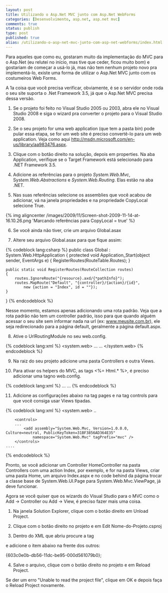 ```yaml
---
layout: post
title: Utilizando o Asp.Net MVC junto com Asp.Net WebForms
categories: [Desenvolvimento, asp.net, asp.net mvc]
comments: true
status: publish
type: post
published: true
alias: /utilizando-o-asp-net-mvc-junto-com-asp-net-webforms/index.html
---
```

Para aqueles que como eu, gostaram muito da implementação do MVC para o Asp.Net (eu relutei no início, mas tive que ceder, ficou muito bom) e gostariam de começar a usá-lo já, mas não tem nenhum projeto novo pra implementá-lo, existe uma forma de utilizar o Asp.Net MVC junto com os costumeiros Web Forms.

A 1a coisa que você precisa verificar, obviamente, é se o servidor onde roda o seu site suporta o .Net Framework 3.5, já que o Asp.Net MVC precisa dessa versão.

1) Se o projeto foi feito no Visual Studio 2005 ou 2003, abra ele no Visual Studio 2008 e siga o wizard pra converter o projeto para o Visual Studio 2008.

2) Se o seu projeto for uma web application (que tem a pasta bin) pode pular essa etapa, se for um web site é preciso convertê-lo para um web application. Veja como aqui <a href="http://msdn.microsoft.com/en-us/library/aa983476.aspx" target="_blank">http://msdn.microsoft.com/en-us/library/aa983476.aspx</a>.

3) Clique com o botão direito na solução, depois em properties. Na aba Application, verifique se o Target Framework está selecionado para .NET Framework 3.5.

4) Adicione as referências para o projeto <em>System.Web.Mvc</em>, Syst<em>em.Web.Abstractions</em> e <em>System.Web.Routing</em>. Elas estão na aba .NET.

5) Nas suas referências selecione os assemblies que você acabou de adicionar, vá na janela propriedades e na propriedade CopyLocal selecione True.

{% img aligncenter /images/2009/11/Screen-shot-2009-11-14-at-16.10.26.png 'Marcando referências para CopyLocal = true' %}

6) Se você ainda não tiver, crie um arquivo Global.asax

7) Altere seu arquivo Global.asax para que fique assim:

{% codeblock lang:csharp %}
public class Global : System.Web.HttpApplication
{
    protected void Application_Start(object sender, EventArgs e)
    {
        RegisterRoutes(RouteTable.Routes);
    }

    public static void RegisterRoutes(RouteCollection routes)
    {
        routes.IgnoreRoute("{resource}.axd/{*pathInfo}");
        routes.MapRoute("Default", "{controller}/{action}/{id}",
            new {action = "Index", id = ""});
    }
}
{% endcodeblock %}

Nesse momento, estamos apenas adicionando uma rota padrão. Veja que a rota padrão não tem um controller padrão, isso para que quando alguém acessar o seu site sem informar nada na url (ex: www.meusite.com.br), ele seja redirecionado para a página default, geralmente a página default.aspx.

8) Ative o UrlRoutingModule no seu web.config.

{% codeblock lang:xml %}
<system.web>
  ...
  <httpModules>
    <add name="UrlRoutingModule" type="System.Web.Routing.UrlRoutingModule, System.Web.Routing"/>
  </httpModules>
  ...
</system.web>
{% endcodeblock %}

9) Na raiz do seu projeto adicione uma pasta Controllers e outra Views.

10) Para ativar os helpers do MVC, as tags &lt;%= Html.* %&gt;, é preciso adicionar uma tagno web.config.

{% codeblock lang:xml %}
<pages>
...
    <namespaces>
        <add namespace="System.Web.Mvc"/>
        <add namespace="System.Web.Mvc.Html"/>
        <add namespace="System.Web.Routing"/>
        <add namespace="System.Linq"/>
        <add namespace="System.Collections.Generic"/>
    </namespaces>
 ...
</pages>
{% endcodeblock %}

11) Adicione as configurações abaixo na tag pages e na tag controls para que você consiga usar Views tipadas.

{% codeblock lang:xml %}
<system.web>
..
    <pages
        validateRequest="false" pageParserFilterType="System.Web.Mvc.ViewTypeParserFilter,
        System.Web.Mvc, Version=1.0.0.0, Culture=neutral, PublicKeyToken=31BF3856AD364E35"
        pageBaseType="System.Web.Mvc.ViewPage, System.Web.Mvc, Version=1.0.0.0, Culture=neutral,
        PublicKeyToken=31BF3856AD364E35"
        userControlBaseType="System.Web.Mvc.ViewUserControl, System.Web.Mvc, Version=1.0.0.0,
        Culture=neutral, PublicKeyToken=31BF3856AD364E35">

        <controls>
        ...
            <add assembly="System.Web.Mvc, Version=1.0.0.0, Culture=neutral, PublicKeyToken=31BF3856AD364E35"
                namespace="System.Web.Mvc" tagPrefix="mvc" />
        </controls>
    ....
{% endcodeblock %}

Pronto, se você adicionar um Controller HomeController na pasta Controllers com uma action Index, por exemplo, e for na pasta Views, criar uma pasta Home, um arquivo Index.aspx e no code behind da página trocar a classe base de System.Web.UI.Page para System.Web.Mvc.ViewPage, já deve funcionar.

Agora se você quiser que os wizards do Visual Studio para o MVC como o Add -&gt; Controller ou Add -&gt; View, é preciso fazer mais uma coisa.

1) Na janela Solution Explorer, clique com o botão direito em Unload Project.

2) Clique com o botão direito no projeto e em Edit Nome-do-Projeto.csproj

3) Dentro do XML que abriu procure a tag

e adicione o item abaixo na frente dos outros:

{603c0e0b-db56-11dc-be95-000d561079b0};

4) Salve o arquivo, clique com o botão direito no projeto e em Reload Project.

Se der um erro "Unable to read the project file", clique em OK e depois faça o Reload Project novamente.
